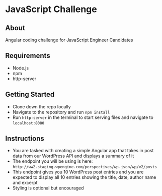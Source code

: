 # JavaScript Challenge

## About
Angular coding challenge for JavaScript Engineer Candidates

## Requirements
- Node.js
- npm
- http-server

## Getting Started
- Clone down the repo locally
- Navigate to the repository and run ``npm install``
- Run ``http-server`` in the terminal to start serving files and navigate to ``localhost:8080``

## Instructions
- You are tasked with creating a simple Angular app that takes in post data from our WordPress API and displays a summary of it
- The endpoint you will be using is here: ``http://ww2.staging.wpengine.com/perspectives/wp-json/wp/v2/posts``
- This endpoint gives you 10 WordPress post entries and you are expected to display all 10 entries showing the title, date, author name and excerpt
- Styling is optional but encouraged
